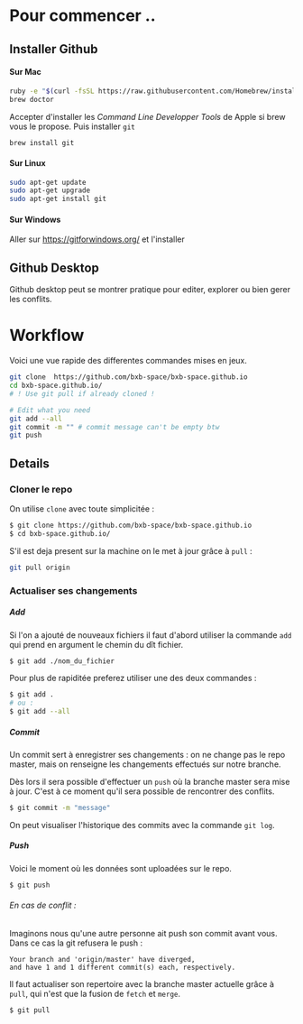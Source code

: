 # Pour commencer ..
## Installer Github
#### Sur Mac
```bash
ruby -e "$(curl -fsSL https://raw.githubusercontent.com/Homebrew/install/master/install)"
brew doctor
```


Accepter d'installer les *Command Line Developper Tools* de Apple si brew vous le propose. Puis installer `git`

```bash
brew install git
```


#### Sur Linux
```bash
sudo apt-get update
sudo apt-get upgrade
sudo apt-get install git
```


#### Sur Windows
Aller sur https://gitforwindows.org/ et l'installer

## Github Desktop
Github desktop peut se montrer pratique pour editer, explorer ou bien gerer les conflits.

# Workflow
Voici une vue rapide des differentes commandes mises en jeux.

```sh
git clone  https://github.com/bxb-space/bxb-space.github.io
cd bxb-space.github.io/
# ! Use git pull if already cloned !

# Edit what you need
git add --all
git commit -m "" # commit message can't be empty btw
git push
```

## Details
### Cloner le repo
On utilise `clone` avec toute simplicitée :
```sh
$ git clone https://github.com/bxb-space/bxb-space.github.io
$ cd bxb-space.github.io/
```

S'il est deja present sur la machine on le met à jour grâce à `pull` :
```sh
git pull origin
```

### Actualiser ses changements
##### Add
Si l'on a ajouté de nouveaux fichiers il faut d'abord utiliser la commande `add` qui prend en argument le chemin du dît fichier.

```sh
$ git add ./nom_du_fichier
```
Pour plus de rapiditée preferez utiliser une des deux commandes :
```sh
$ git add .
# ou :
$ git add --all
```

##### Commit
Un commit sert à enregistrer ses changements : on ne change pas le repo master, mais on renseigne les changements effectués sur notre branche.

Dès lors il sera possible d'effectuer un `push` où la branche master sera mise à jour. C'est à ce moment qu'il sera possible de rencontrer des conflits.

```sh
$ git commit -m "message"
```
On peut visualiser l'historique des commits avec la commande `git log`.



##### Push
Voici le moment où les données sont uploadées sur le repo.

```sh
$ git push
```
###### En cas de conflit :
Imaginons nous qu'une autre personne ait push son commit avant vous. Dans ce cas la git refusera le push :
```
Your branch and 'origin/master' have diverged,
and have 1 and 1 different commit(s) each, respectively.
```
Il faut actualiser son repertoire avec la branche master actuelle grâce à `pull`, qui n'est que la fusion de `fetch` et `merge`.
```sh
$ git pull
```
